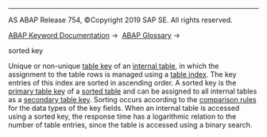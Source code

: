   

* * *

AS ABAP Release 754, ©Copyright 2019 SAP SE. All rights reserved.

[ABAP Keyword Documentation](javascript:call_link\('abenabap.htm'\)) →  [ABAP Glossary](javascript:call_link\('abenabap_glossary.htm'\)) → 

sorted key

Unique or non-unique [table key](javascript:call_link\('abentable_key_glosry.htm'\) "Glossary Entry") of an [internal table](javascript:call_link\('abeninternal_table_glosry.htm'\) "Glossary Entry"), in which the assignment to the table rows is managed using a [table index](javascript:call_link\('abentable_index_glosry.htm'\) "Glossary Entry"). The key entries of this index are sorted in ascending order. A sorted key is the [primary table key](javascript:call_link\('abenprimary_table_key_glosry.htm'\) "Glossary Entry") of a [sorted table](javascript:call_link\('abensorted_table_glosry.htm'\) "Glossary Entry") and can be assigned to all internal tables as a [secondary table key](javascript:call_link\('abensecondary_table_key_glosry.htm'\) "Glossary Entry"). Sorting occurs according to the [comparison rules](javascript:call_link\('abenlogexp_rules.htm'\)) for the data types of the key fields. When an internal table is accessed using a sorted key, the response time has a logarithmic relation to the number of table entries, since the table is accessed using a binary search.
